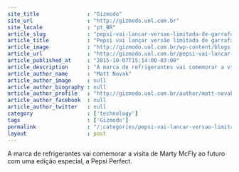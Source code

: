 ```yaml
---
site_title               : "Gizmodo"
site_url                 : "http://gizmodo.uol.com.br"
site_locale              : "pt_BR"
article_slug             : "pepsi-vai-lancar-versao-limitada-de-garrafa-futurista-do-de-volta-para-o-futuro"
article_title            : "Pepsi vai lançar versão limitada de garrafa futurista do De Volta para o Futuro"
article_image            : "http://gizmodo.uol.com.br/wp-content/blogs.dir/8/files/2015/10/pepsiperfect.jpg"
article_url              : "http://gizmodo.uol.com.br/pepsi-vai-lancar-versao-limitada-de-garrafa-futurista-do-de-volta-para-o-futuro/"
article_published_at     : "2015-10-07T15:14:00-03:00"
article_description      : "A marca de refrigerantes vai comemorar a visita de Marty McFly ao futuro com uma edição especial, a Pepsi Perfect."
article_author_name      : "Matt Novak"
article_author_image     : null
article_author_biography : null
article_author_profile   : "http://gizmodo.uol.com.br/author/matt-novak/"
article_author_facebook  : null
article_author_twitter   : null
category                 : ['technology']
tags                     : ['Gizmodo']
permalink                : "/:categories/pepsi-vai-lancar-versao-limitada-de-garrafa-futurista-do-de-volta-para-o-futuro/"
layout                   : post
---
```


A marca de refrigerantes vai comemorar a visita de Marty McFly ao futuro com uma edição especial, a Pepsi Perfect.
